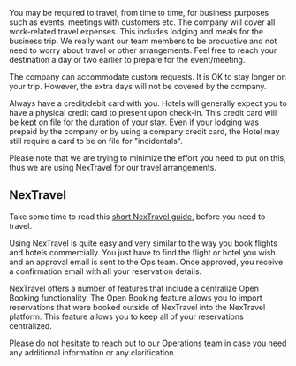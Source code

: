 You may be required to travel, from time to time, for business purposes such as events, meetings with customers etc. The company will cover all work-related travel expenses. This includes lodging and meals for the business trip. We really want our team members to be productive and not need to worry about travel or other arrangements. Feel free to reach your destination a day or two earlier to prepare for the event/meeting. 

The company can accommodate custom requests. It is OK to stay longer on your trip. However, the extra days will not be covered by the company.

Always have a credit/debit card with you. Hotels will generally expect you to have a physical credit card to present upon check-in. This credit card will be kept on file for the duration of your stay. Even if your lodging was prepaid by the company or by using a company credit card, the Hotel may still require a card to be on file for "incidentals".

Please note that we are trying to minimize the effort you need to put on this, thus we are using NexTravel for our travel arrangements. 

## NexTravel

Take some time to read this [short NexTravel guide](https://www.nextravel.com/guide/user), before you need to travel. 

Using NexTravel is quite easy and very similar to the way you book flights and hotels commercially. You just have to find the flight or hotel you wish and an approval email is sent to the Ops team. Once approved, you receive a confirmation email with all your reservation details.

NexTravel offers a number of features that include a centralize Open Booking functionality. The Open Booking feature allows you to import reservations that were booked outside of NexTravel into the NexTravel platform. This feature allows you to keep all of your reservations centralized.

Please do not hesitate to reach out to our Operations team in case you need any additional information or any clarification.
